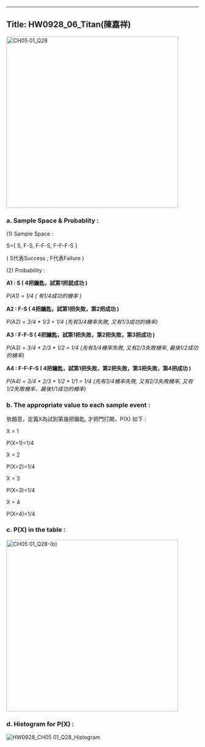  ---
Title: HW0928_06_Titan(陳嘉祥)
 ---
 <img width="450" alt="CH05 01_Q28" src="https://github.com/user-attachments/assets/ea7d6a6f-ef7d-4cf5-9263-dfdd200bd37f">

### a. Sample Space & Probablity :   

(1) Sample Space :  

S={ S, F-S, F-F-S, F-F-F-S }    

( S代表Success ; F代表Failure ) 

(2) Probability :  

**A1 : S ( 4把鑰匙，試第1把就成功 )**  

*P(A1)	=	1/4	 ( 有1/4成功的機率 )*

**A2	: F-S ( 4把鑰匙，試第1把失敗，第2把成功 )**  

*P(A2) = 3/4 * 1/3 =	1/4	(先有3/4機率失敗, 又有1/3成功的機率)*      


**A3	: F-F-S ( 4把鑰匙，試第1把失敗，第2把失敗，第3把成功 )**   

*P(A3) = 3/4 * 2/3 * 1/2 =	1/4	(先有3/4機率失敗, 又有2/3失敗機率, 最後1/2成功的機率)*      


**A4	: F-F-F-S ( 4把鑰匙，試第1把失敗，第2把失敗，第3把失敗，第4把成功 )**  

*P(A4) = 3/4 * 2/3 * 1/2 * 1/1 =	1/4	(先有3/4機率失敗, 又有2/3失敗機率, 又有1/2失敗機率，最後1/1成功的機率)*   


### b. The appropriate value to each sample event :  

依題意，定義X為試到第幾把鑰匙, 才把門打開，P(X) 如下 :  

X =	1

P(X=1)=1/4

X = 2	

P(X=2)=1/4

X = 3	

P(X=3)=1/4

X = 4	

P(X=4)=1/4


### c. P(X) in the table :    

<img width="450" alt="CH05 01_Q28-(b)" src="https://github.com/user-attachments/assets/f24df0cd-d9e8-4187-9e1f-1948e4b2733f"> 

### d. Histogram for P(X) : 

![HW0928_CH05 01_Q28_Histogram](https://github.com/user-attachments/assets/18aa08bf-c81b-4aaa-8590-08d3515046ad)




